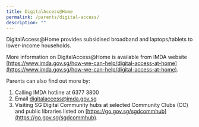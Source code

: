 ```yaml
---
title: DigitalAccess@Home
permalink: /parents/digital-access/
description: ""
---
```

DigitalAccess@Home provides subsidised broadband and laptops/tablets to lower-income households.

More information on DigitalAccess@Home is available from IMDA website [https://www.imda.gov.sg/how-we-can-help/digital-access-at-home](https://www.imda.gov.sg/how-we-can-help/digital-access-at-home).

Parents can also find out more by:
1. Calling IMDA hotline at 6377 3800
2. Email digitalaccess@imda.gov.sg
3. Visiting SG Digital Community hubs at selected Community Clubs (CC) and public libraries listed on [https://go.gov.sg/sgdcommhub](https://go.gov.sg/sgdcommhub).